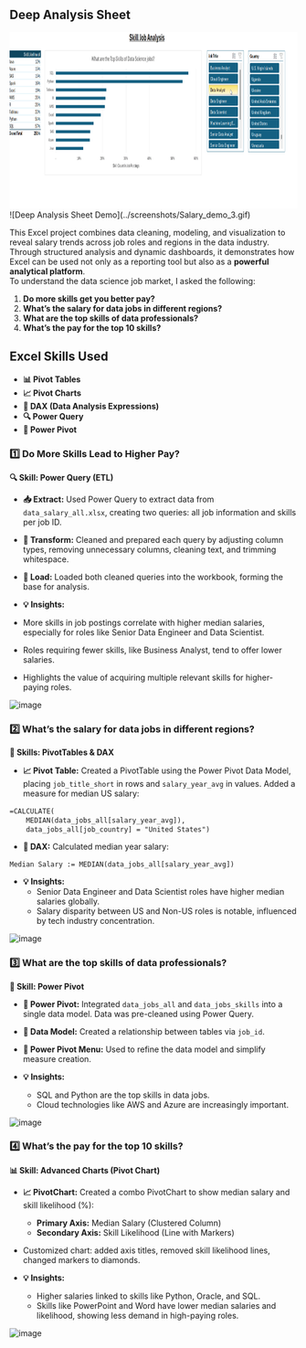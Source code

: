 ## Deep Analysis Sheet

<img width="600" height="308" alt="Deep Analysis Sheet Demo" src="../screenshots/Salary_demo_3.gif" />
![Deep Analysis Sheet Demo](../screenshots/Salary_demo_3.gif)

This Excel project combines data cleaning, modeling, and visualization to reveal salary trends across job roles and regions in the data industry.  
Through structured analysis and dynamic dashboards, it demonstrates how Excel can be used not only as a reporting tool but also as a **powerful analytical platform**.  
To understand the data science job market, I asked the following:

1. **Do more skills get you better pay?**
2. **What’s the salary for data jobs in different regions?**
3. **What are the top skills of data professionals?**
4. **What’s the pay for the top 10 skills?**

## Excel Skills Used

- **📊 Pivot Tables**
- **📈 Pivot Charts**
- **🧮 DAX (Data Analysis Expressions)**
- **🔍 Power Query**
- **💪 Power Pivot**


### 1️⃣ Do More Skills Lead to Higher Pay?

**🔍 Skill: Power Query (ETL)**


- **📥 Extract:** Used Power Query to extract data from `data_salary_all.xlsx`, creating two queries: all job information and skills per job ID.


- **🔄 Transform:** Cleaned and prepared each query by adjusting column types, removing unnecessary columns, cleaning text, and trimming whitespace.


- **🔗 Load:** Loaded both cleaned queries into the workbook, forming the base for analysis.


- **💡 Insights:**
- More skills in job postings correlate with higher median salaries, especially for roles like Senior Data Engineer and Data Scientist.
- Roles requiring fewer skills, like Business Analyst, tend to offer lower salaries.
- Highlights the value of acquiring multiple relevant skills for higher-paying roles.
  
<img width="600" height="308" alt="image" src="https://github.com/user-attachments/assets/b0e2787f-75e0-43b5-853e-b68786ecf7d4" />


### 2️⃣ What’s the salary for data jobs in different regions?

**🧮 Skills: PivotTables & DAX**

- **📈 Pivot Table:** Created a PivotTable using the Power Pivot Data Model, placing `job_title_short` in rows and `salary_year_avg` in values. Added a measure for median US salary:
```DAX
=CALCULATE(
    MEDIAN(data_jobs_all[salary_year_avg]),
    data_jobs_all[job_country] = "United States")
```

- **🧮 DAX:** Calculated median year salary:
```DAX
Median Salary := MEDIAN(data_jobs_all[salary_year_avg])
```

- **💡 Insights:**
  - Senior Data Engineer and Data Scientist roles have higher median salaries globally.
  - Salary disparity between US and Non-US roles is notable, influenced by tech industry concentration.

<img width="600" height="266" alt="image" src="https://github.com/user-attachments/assets/f7f12faa-485b-4a68-af1c-93e531b49ebe" />

### 3️⃣ What are the top skills of data professionals?

**🔧 Skill: Power Pivot**

- **💪 Power Pivot:** Integrated `data_jobs_all` and `data_jobs_skills` into a single data model. Data was pre-cleaned using Power Query.
- **🔗 Data Model:** Created a relationship between tables via `job_id`.
- **📃 Power Pivot Menu:** Used to refine the data model and simplify measure creation.

- **💡 Insights:**
  - SQL and Python are the top skills in data jobs.
  - Cloud technologies like AWS and Azure are increasingly important.
<img width="600" height="234" alt="image" src="https://github.com/user-attachments/assets/f800627d-a6cc-47b7-9aa0-106a5de61e53" />

### 4️⃣ What’s the pay for the top 10 skills?

**📊 Skill: Advanced Charts (Pivot Chart)**

- **📈 PivotChart:** Created a combo PivotChart to show median salary and skill likelihood (%):
  - **Primary Axis:** Median Salary (Clustered Column)
  - **Secondary Axis:** Skill Likelihood (Line with Markers)
- Customized chart: added axis titles, removed skill likelihood lines, changed markers to diamonds.

- **💡 Insights:**
  - Higher salaries linked to skills like Python, Oracle, and SQL.
  - Skills like PowerPoint and Word have lower median salaries and likelihood, showing less demand in high-paying roles.

<img width="600" height="302" alt="image" src="https://github.com/user-attachments/assets/2b7fd278-d9af-47b8-a1cd-f706ea8e3f0e" />
